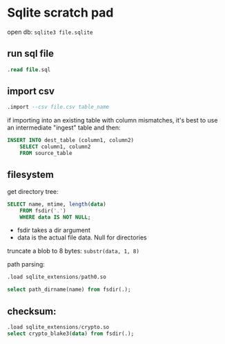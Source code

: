 # Sqlite scratch pad

open db: `sqlite3 file.sqlite`

## run sql file

```sql
.read file.sql
```

## import csv

```sql
.import --csv file.csv table_name
```

if importing into an existing table with column mismatches, it's best to use an intermediate
"ingest" table and then:

```sql
INSERT INTO dest_table (column1, column2) 
    SELECT column1, column2 
    FROM source_table
```

## filesystem

get directory tree:
```sql
SELECT name, mtime, length(data) 
    FROM fsdir('.')
    WHERE data IS NOT NULL;
```
- fsdir takes a dir argument
- data is the actual file data. Null for directories

truncate a blob to 8 bytes: `substr(data, 1, 8)`

path parsing:

```sql
.load sqlite_extensions/path0.so 

select path_dirname(name) from fsdir(.);
```

## checksum:
```sql
.load sqlite_extensions/crypto.so 
select crypto_blake3(data) from fsdir(.);
```
